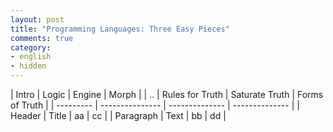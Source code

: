 ```yaml
---
layout: post
title: "Programming Languages: Three Easy Pieces"
comments: true
category:
- english
- hidden
---
```


| Intro | Logic | Engine | Morph |
| ..        | Rules for Truth | Saturate Truth | Forms of Truth |
| --------- | --------------- | -------------- | -------------- |
| Header    | Title           | aa             | cc             |
| Paragraph | Text            | bb             | dd             |
